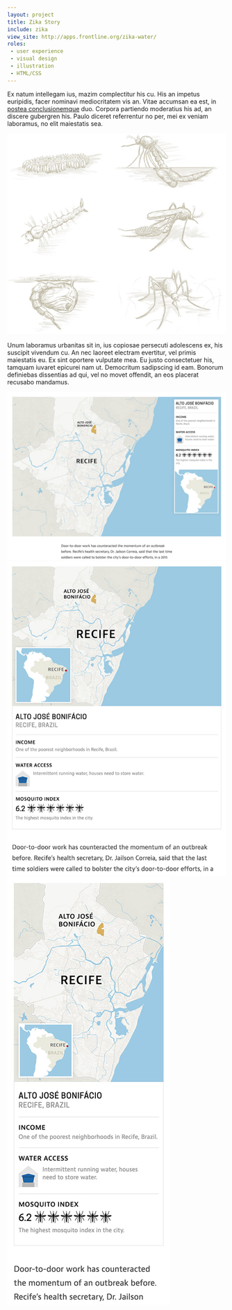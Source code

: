 ```yaml
---
layout: project
title: Zika Story
include: zika
view_site: http://apps.frontline.org/zika-water/
roles: 
 - user experience
 - visual design
 - illustration
 - HTML/CSS
---
```


Ex natum intellegam ius, mazim complectitur his cu. His an impetus euripidis, facer nominavi mediocritatem vis an. Vitae accumsan ea est, in [postea conclusionemque](https://help.ghost.org/hc/en-us/articles/224410728-Markdown-Guide) duo. Corpora partiendo moderatius his ad, an discere gubergren his. Paulo diceret referrentur no per, mei ex veniam laboramus, no elit maiestatis sea.

<div class="inline inline--column">
	<img src="../img/zika_mosq.jpg" alt="Mosquito life cycle illustrations">
</div>

Unum laboramus urbanitas sit in, ius copiosae persecuti adolescens ex, his suscipit vivendum cu. An nec laoreet electram evertitur, vel primis maiestatis eu. Ex sint oportere vulputate mea. Eu justo consectetuer his, tamquam iuvaret epicurei nam ut. Democritum sadipscing id eam. Bonorum definiebas dissentias ad qui, vel no movet offendit, an eos placerat recusabo mandamus.

<div class="inline inline--wide-fill">
	<div class="inline__fill-inner">
		<div class="z-map-lg">
			<img class="shadow" src="../img/zika_map_lg.jpg" alt="Responsive map of Recife, Brazil">
		</div>
		<div class="z-map-md">
			<img class="shadow" src="../img/zika_map_med.jpg" alt="Responsive map of Recife, Brazil">
		</div>
		<div class="z-map-sm">
			<img class="shadow" src="../img/zika_map_sm.jpg" alt="Responsive map of Recife, Brazil">
		</div>
	</div>
</div>

